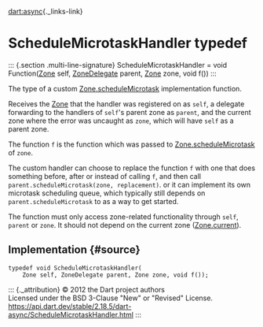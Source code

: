 [dart:async](../dart-async/dart-async-library){._links-link}

ScheduleMicrotaskHandler typedef
================================

::: {.section .multi-line-signature}
ScheduleMicrotaskHandler = void Function([Zone](zone-class) self,
[ZoneDelegate](zonedelegate-class) parent, [Zone](zone-class) zone, void
f())
:::

The type of a custom [Zone.scheduleMicrotask](zone/schedulemicrotask)
implementation function.

Receives the [Zone](zone-class) that the handler was registered on as
`self`, a delegate forwarding to the handlers of `self`\'s parent zone
as `parent`, and the current zone where the error was uncaught as
`zone`, which will have `self` as a parent zone.

The function `f` is the function which was passed to
[Zone.scheduleMicrotask](zone/schedulemicrotask) of `zone`.

The custom handler can choose to replace the function `f` with one that
does something before, after or instead of calling `f`, and then call
`parent.scheduleMicrotask(zone, replacement)`. or it can implement its
own microtask scheduling queue, which typically still depends on
`parent.scheduleMicrotask` to as a way to get started.

The function must only access zone-related functionality through `self`,
`parent` or `zone`. It should not depend on the current zone
([Zone.current](zone/current)).

Implementation {#source}
--------------

``` {.language-dart data-language="dart"}
typedef void ScheduleMicrotaskHandler(
    Zone self, ZoneDelegate parent, Zone zone, void f());
```

::: {._attribution}
© 2012 the Dart project authors\
Licensed under the BSD 3-Clause \"New\" or \"Revised\" License.\
<https://api.dart.dev/stable/2.18.5/dart-async/ScheduleMicrotaskHandler.html>
:::
